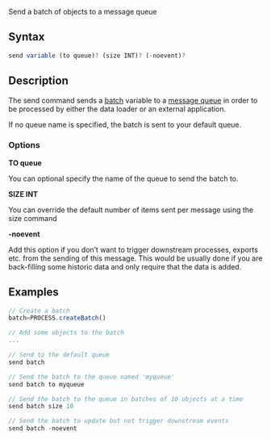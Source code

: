 Send a batch of objects to a message queue

## Syntax
```js
send variable (to queue)? (size INT)? (-noevent)?
```
## Description

The send command sends a [batch](/docs/odsl/variable/batch) variable to a [message queue](/docs/odsl/dm/queues) in order to be processed by either the data loader or an external application.

If no queue name is specified, the batch is sent to your default queue.

### Options

**TO queue**

You can optional specify the name of the queue to send the batch to.

**SIZE INT**

You can override the default number of items sent per message using the size command

**-noevent**

Add this option if you don’t want to trigger downstream processes, exports etc. from the sending of this message. This would be usually done if you are back-filling some historic data and only require that the data is added.

## Examples

```js
// Create a batch
batch=PROCESS.createBatch()

// Add some objects to the batch
...

// Send to the default queue
send batch

// Send the batch to the queue named 'myqueue'
send batch to myqueue

// Send the batch to the queue in batches of 10 objects at a time
send batch size 10 

// Send the batch to update but not trigger downstream events
send batch -noevent
```
